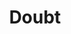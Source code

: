 ---
title: Doubt
year: 2023
opening_date: 2023-03-10
closing_date: 2023-03-26
layout: productions
image: 2023_Doubt.jpeg
image_caption: Poster of Doubt
image_credit: Theatre Jacksonville/Green Onion Creative LLC
playbill: 2023_Doubt.pdf
category: 
Theatre: Theatre Jacksonville
Venue: Little Theatre
cast:
  Father Brendan Flynn: Jas Abramowitz
  Sr. Aloysius Beauvier: Simone Aden
  Mrs. Muller: Zonnetta Marie
  Sr. James: Mallory Wintz
playwright: John Patrick Shanley
crew:
  Director: Bradley Akers
  Production Manager: Michelle Kindy
  Set Design: Ben Girvin
  Lighting and Project Design: Triple O Productions
  Costume Design: Classic Costumes
  Graphic Design: Green Onion Creative LLC
  Stage Manager: Rhonda Thomas Fisher
  Scenic Painter: Lourdes Acosta Bados
  Production Crew:
    - Circe LeNoble
    - Shawn LeNoble
    - Miles Steinmever
  Board Operator: Ryan Feeney
  Assistant Stage Manager: David Fisher
---